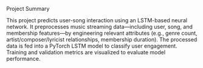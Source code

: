Project Summary

This project predicts user-song interaction using an LSTM-based neural network. It preprocesses music streaming data—including user, song, and membership features—by engineering relevant attributes (e.g., genre count, artist/composer/lyricist relationships, membership duration). The processed data is fed into a PyTorch LSTM model to classify user engagement. Training and validation metrics are visualized to evaluate model performance.
